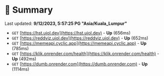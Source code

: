 # 📖 Summary
Last updated: **9/12/2023, 5:57:25 PG "Asia/Kuala_Lumpur"**

- `GET` [https://hst.ujol.dev](https://hst.ujol.dev) - **Up** (656ms)
- `GET` [https://reddviz.ujol.dev](https://reddviz.ujol.dev) - **Up** (652ms)
- `GET` [https://memeapi.cyclic.app](https://memeapi.cyclic.app) - **Up** (785ms)
- `GET` [https://klik.onrender.com/health](https://klik.onrender.com/health) - **Up** (492ms)
- `GET` [https://dumb.onrender.com](https://dumb.onrender.com) - **Up** (1114ms)
